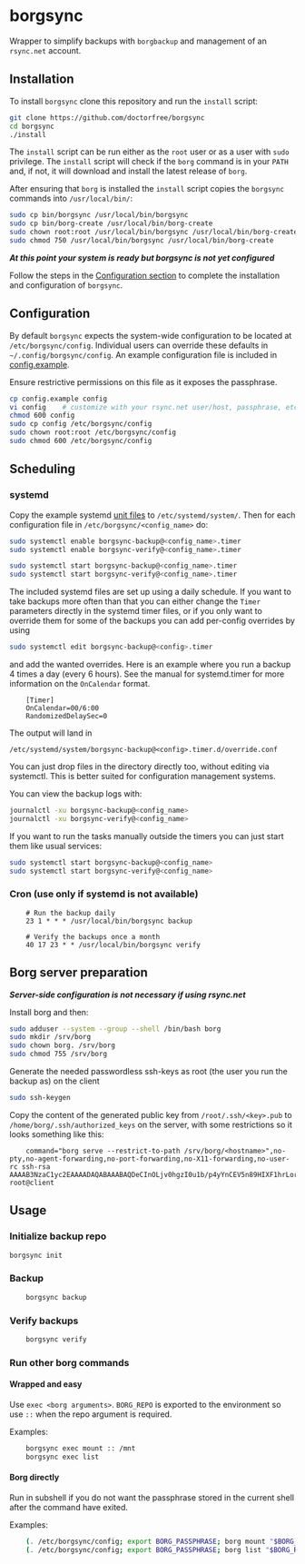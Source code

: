 # borgsync

Wrapper to simplify backups with `borgbackup` and management of an `rsync.net` account.

## Installation

To install `borgsync` clone this repository and run the `install` script:

```bash
git clone https://github.com/doctorfree/borgsync
cd borgsync
./install
```

The `install` script can be run either as the `root` user or as a user with
`sudo` privilege. The `install` script will check if the `borg` command is in
your `PATH` and, if not, it will download and install the latest release of `borg`.

After ensuring that `borg` is installed the `install` script copies the
`borgsync` commands into `/usr/local/bin/`:

```bash
sudo cp bin/borgsync /usr/local/bin/borgsync
sudo cp bin/borg-create /usr/local/bin/borg-create
sudo chown root:root /usr/local/bin/borgsync /usr/local/bin/borg-create
sudo chmod 750 /usr/local/bin/borgsync /usr/local/bin/borg-create
```

***At this point your system is ready but borgsync is not yet configured***

Follow the steps in the [Configuration section](#configuration) to complete
the installation and configuration of `borgsync`.

## Configuration

By default `borgsync` expects the system-wide configuration to be located at
`/etc/borgsync/config`. Individual users can override these defaults in
`~/.config/borgsync/config`. An example configuration file is included in
[config.example](config.example).

Ensure restrictive permissions on this file as it exposes the passphrase.

```bash
cp config.example config
vi config    # customize with your rsync.net user/host, passphrase, etc
chmod 600 config
sudo cp config /etc/borgsync/config
sudo chown root:root /etc/borgsync/config
sudo chmod 600 /etc/borgsync/config
```

## Scheduling
### systemd

Copy the example systemd [unit files](systemd/) to `/etc/systemd/system/`. Then for each
configuration file in `/etc/borgsync/<config_name>` do:

```bash
sudo systemctl enable borgsync-backup@<config_name>.timer
sudo systemctl enable borgsync-verify@<config_name>.timer

sudo systemctl start borgsync-backup@<config_name>.timer
sudo systemctl start borgsync-verify@<config_name>.timer
```

The included systemd files are set up using a daily schedule. If you want to
take backups more often than that you can either change the `Timer` parameters
directly in the systemd timer files, or if you only want to override them for
some of the backups you can add per-config overrides by using

```bash
sudo systemctl edit borgsync-backup@<config>.timer
```

and add the wanted overrides. Here is an example where you run a backup 4 times
a day (every 6 hours). See the manual for systemd.timer for more information on
the `OnCalendar` format.

```
    [Timer]
    OnCalendar=00/6:00
    RandomizedDelaySec=0
```

The output will land in

```
/etc/systemd/system/borgsync-backup@<config>.timer.d/override.conf
```

You can just drop files in the directory directly too, without editing via
systemctl. This is better suited for configuration management systems.

You can view the backup logs with:

```bash
journalctl -xu borgsync-backup@<config_name>
journalctl -xu borgsync-verify@<config_name>
```

If you want to run the tasks manually outside the timers you can just start them like usual
services:

```bash
sudo systemctl start borgsync-backup@<config_name>
sudo systemctl start borgsync-verify@<config_name>
```

### Cron (use only if systemd is not available)

```
    # Run the backup daily
    23 1 * * * /usr/local/bin/borgsync backup

    # Verify the backups once a month
    40 17 23 * * /usr/local/bin/borgsync verify
```

## Borg server preparation

***Server-side configuration is not necessary if using rsync.net***

Install borg and then:

```bash
sudo adduser --system --group --shell /bin/bash borg
sudo mkdir /srv/borg
sudo chown borg. /srv/borg
sudo chmod 755 /srv/borg
```

Generate the needed passwordless ssh-keys as root (the user you run the backup as) on the client

```bash
sudo ssh-keygen
```

Copy the content of the generated public key from `/root/.ssh/<key>.pub` to `/home/borg/.ssh/authorized_keys` on the server, with
some restrictions so it looks something like this:

```
    command="borg serve --restrict-to-path /srv/borg/<hostname>",no-pty,no-agent-forwarding,no-port-forwarding,no-X11-forwarding,no-user-rc ssh-rsa AAAAB3NzaC1yc2EAAAADAQABAAABAQDeCInOLjv0hgzI0u1b/p4yYnCEV5n89HIXF1hrLor+ZQ7lSUii21tpn47Aw8RJJAjfDCwCdQ27MXjpzNelBf4KrlAiN1K3FcnGGIiE3XFNoj4LW7oAjzjFgOKC/ea/hXaCI6E8M/Pn5+MhdNN1ZsWNm/9Zp0+jza+l74DQgOE33XhSBjckUchqtBci7BqoCejy2lVvboFA231mSEpPValcKmG2qaNphAkCgAPjtDOx3V6DGQ8e7jfA2McQYxfju6HlpWPUx/li6VJhRa5huczfJ3J/sdfu123s/lgTW4rG5QNng1vt1FOIZ/TkaEsPt2wzD2Qxdwo70qVts3hrd+r root@client
```

## Usage
### Initialize backup repo

```bash
borgsync init
```

### Backup

```bash
    borgsync backup
```

### Verify backups

```bash
    borgsync verify
```

### Run other borg commands
#### Wrapped and easy

Use `exec <borg arguments>`. `BORG_REPO` is exported to the environment so use `::` when the repo
argument is required.

Examples:

```bash
    borgsync exec mount :: /mnt
    borgsync exec list
```

#### Borg directly

Run in subshell if you do not want the passphrase stored in the current shell after the command have exited.

Examples:

```bash
    (. /etc/borgsync/config; export BORG_PASSPHRASE; borg mount "$BORG_REPO" /mnt)
    (. /etc/borgsync/config; export BORG_PASSPHRASE; borg list "$BORG_REPO")
```
